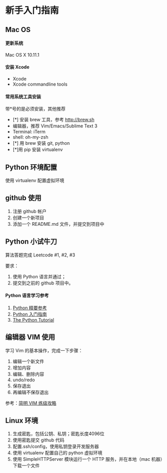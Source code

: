 # 新手入门指南


## Mac OS

#### 更新系统
Mac OS X 10.11.1

#### 安装 Xcode
* Xcode
* Xcode commandline tools

#### 常用系统工具安装
带*号的是必须安装，其他推荐

* [*] 安装 brew 工具，参考 http://brew.sh
* 编辑器，推荐 Vim/Emacs/Sublime Text 3
* Terminal: iTerm
* shell: oh-my-zsh
* [*] 用 brew 安装 git, python
* [*]用 pip 安装 virtualenv

## Python 环境配置

使用 virtualenv 配置虚拟环境

## github 使用

1. 注册 github 帐户
2. 创建一个新项目
3. 添加一个 README.md 文件，并提交到项目中

## Python 小试牛刀

算法答题完成 Leetcode #1, #2, #3

要求：

1. 使用 Python 语言并通过；
2. 提交到之前的 github 项目中。

#### Python 语言学习参考

1. [Python 精要参考](http://wiki.woodpecker.org.cn/moin/WeiZhong/2006-01-17)
2. [Python 入门指南](http://www.pythondoc.com/pythontutorial3/)
3. [The Python Tutorial](https://docs.python.org/2.7/tutorial/index.html)

## 编辑器 VIM 使用

学习 Vim 的基本操作，完成一下步骤：

1. 编辑一个新文件
2. 增加内容
3. 编辑、删除内容
4. undo/redo
5. 保存退出
6. 再编辑不保存退出

参考：[简明 VIM 练级攻略](http://coolshell.cn/articles/5426.html)
## Linux 环境

1. 生成密匙，包括公钥、私钥；密匙长度4096位
2. 使用密匙提交 github 代码
3. 配置.ssh/config，使用私钥登录开发服务器
4. 使用 virtualenv 配置自己的 python 虚拟环境
5. 使用 SimpleHTTPServer 模块运行一个 HTTP 服务，并在本地（mac 机器）下载一个文件